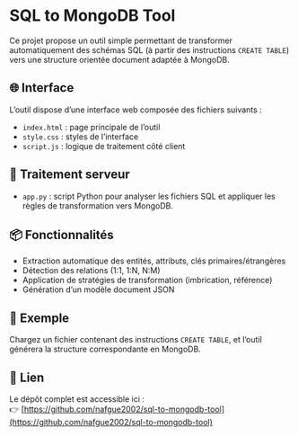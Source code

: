 # SQL to MongoDB Tool

Ce projet propose un outil simple permettant de transformer automatiquement des schémas SQL (à partir des instructions `CREATE TABLE`) vers une structure orientée document adaptée à MongoDB.

## 🌐 Interface

L’outil dispose d’une interface web composée des fichiers suivants :
- `index.html` : page principale de l’outil
- `style.css` : styles de l’interface
- `script.js` : logique de traitement côté client

## 🐍 Traitement serveur

- `app.py` : script Python pour analyser les fichiers SQL et appliquer les règles de transformation vers MongoDB.

## 📦 Fonctionnalités

- Extraction automatique des entités, attributs, clés primaires/étrangères
- Détection des relations (1:1, 1:N, N:M)
- Application de stratégies de transformation (imbrication, référence)
- Génération d’un modèle document JSON

## 📁 Exemple

Chargez un fichier contenant des instructions `CREATE TABLE`, et l’outil générera la structure correspondante en MongoDB.

## 🔗 Lien

Le dépôt complet est accessible ici :  
👉 [https://github.com/nafgue2002/sql-to-mongodb-tool](https://github.com/nafgue2002/sql-to-mongodb-tool)
